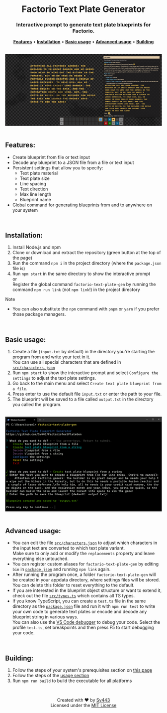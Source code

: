 <div style="text-align: center;" align="center">

# Factorio Text Plate Generator
### Interactive prompt to generate text plate blueprints for Factorio.

[**Features**](#features) • [**Installation**](#installation) • [**Basic usage**](#basic-usage) • [**Advanced usage**](#advanced-usage) • [**Building**](#building)

<br>

<img src=".github/ingame.png" alt="In-game example" width="800px" />

</div>

<br>

## Features:
- Create blueprint from file or text input
- Decode any blueprint to a JSON file from a file or text input
- Persistent settings that allow you to specify:
  - Text plate material
  - Text plate size
  - Line spacing
  - Text direction
  - Max line length
  - Blueprint name
- Global command for generating blueprints from and to anywhere on your system

<br>

## Installation:
1. Install Node.js and npm
2. Clone or download and extract the repository (green button at the top of the page)
3. Run the command `npm i` in the project directory (where the `package.json` file is)
4. Run `npm start` in the same directory to show the interactive prompt  
  or  
  Register the global command `factorio-text-plate-gen` by running the command `npm run link` (not `npm link`!) in the project directory

> [!NOTE]  
> - You can also substitute the `npm` command with `pnpm` or `yarn` if you prefer those package managers.  

<br>

## Basic usage:
1. Create a file (`input.txt` by default) in the directory you're starting the program from and write your text in it.  
  You can use all special characters that are defined in [`src/characters.json`](./src/characters.json)
2. Run `npm start` to show the interactive prompt and select `Configure the settings` to adjust the text plate settings.
3. Go back to the main menu and select `Create text plate blueprint from a file`.
4. Press enter to use the default file `input.txt` or enter the path to your file.
5. The blueprint will be saved to a file called `output.txt` in the directory you called the program.

<br>

<div style="text-align: center;" align="center">

<img src=".github/cli.png" alt="CLI interface example" width="600px" />

</div>

<br>

## Advanced usage:
- You can edit the file [`src/characters.json`](./src/characters.json) to adjust which characters in the input text are converted to which text plate variant.  
  Make sure to only add or modify the `replacements` property and leave everything else untouched.
- You can register custom aliases for `factorio-text-plate-gen` by editing `bin` in [`package.json`](./package.json) and running `npm link` again.
- After running the program once, a folder `factorio-text-plate-gen` will be created in your appdata directory, where settings files will be stored.  
  You can delete this folder to reset everything to the default.
- If you are interested in the blueprint object structure or want to extend it, check out the file [`src/types.ts`](./src/types.ts) which contains all TS types.  
- If you know TypeScript, you can create a `test.ts` file in the same directory as the [`package.json`](./package.json) file and run it with `npm run test` to write your own code to generate text plates or encode and decode any blueprint string in various ways.  
  You can also use the [VS Code debugger](https://code.visualstudio.com/docs/nodejs/nodejs-debugging) to debug your code. Select the profile `test.ts`, set breakpoints and then press F5 to start debugging your code.

<br>

## Building:
1. Follow the steps of your system's prerequisites section on [this page](https://github.com/nodejs/node/blob/v20.x/BUILDING.md)
2. Follow the steps of the [usage section](#usage)
3. Run `npm run build` to build the executable for all platforms

<br>

<div style="text-align: center;" align="center">

Created with ❤️ by [Sv443](https://github.com/Sv443)  
Licensed under the [MIT License](./LICENSE.txt)

</div>
